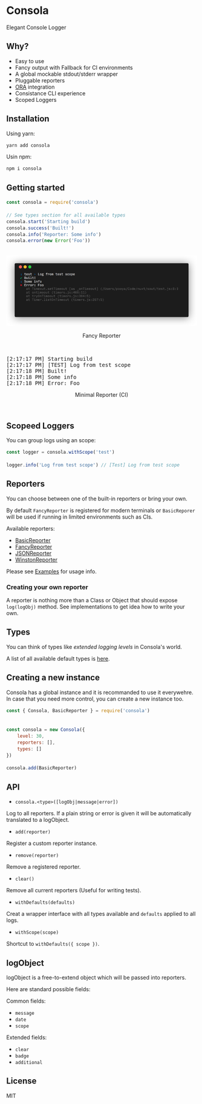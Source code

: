 # Consola

Elegant Console Logger

## Why?

- Easy to use
- Fancy output with Fallback for CI environments
- A global mockable stdout/stderr wrapper
- Pluggable reporters
- [ORA](https://github.com/sindresorhus/ora) integration
- Consistance CLI experience
- Scoped Loggers

## Installation

Using yarn:

```bash
yarn add consola
```

Usin npm:

```bash
npm i consola
```

## Getting started

```js
const consola = require('consola')

// See types section for all available types
consola.start('Starting build')
consola.success('Built!')
consola.info('Reporter: Some info')
consola.error(new Error('Foo'))
```

<div align="center">
<br>
<img src="./assets/screen1.png" width="600px">
<p>Fancy Reporter</p>
<br>
</div>

<pre>
[2:17:17 PM] Starting build
[2:17:17 PM] [TEST] Log from test scope
[2:17:18 PM] Built!
[2:17:18 PM] Some info
[2:17:18 PM] Error: Foo
</pre>
<div align="center">
<p>Minimal Reporter (CI)</p>
<br>
</div>

## Scopeed Loggers

You can group logs using an scope:

```js
const logger = consola.withScope('test')

logger.info('Log from test scope') // [Test] Log from test scope
```

## Reporters

You can choose between one of the built-in reporters or bring your own.

By default `FancyReporter` is registered for modern terminals or `BasicReporer` will be used if running in limited environments such as CIs.

Available reporters:

- [BasicReporter](./src/reporters/basic.js)
- [FancyReporter](./src/reporters/fancy.js)
- [JSONReporter](./src/reporters/json.js)
- [WinstonReporter](./src/reporters/winston.js)

Please see [Examples](./examples) for usage info.

### Creating your own reporter

A reporter is nothing more than a Class or Object that should expose `log(logObj)` method.
See implementations to get idea how to write your own.

## Types

You can think of types like _extended logging levels_ in Consola's world.

A list of all available default types is [here](./src/types.js).

## Creating a new instance

Consola has a global instance and it is recommanded to use it everywehre. 
In case that you need more control, you can create a new instance too.

```js
const { Consola, BasicReporter } = require('consola')


const consola = new Consola({ 
    level: 30,
    reporters: [],
    types: []
})

consola.add(BasicReporter)
```

## API

- `consola.<type>([logObj|message|error])`

Log to all reporters. If a plain string or error is given it will be automatically translated to a logObject.

- `add(reporter)`

Register a custom reporter instance.

- `remove(reporter)`

Remove a registered reporter.

- `clear()`

Remove all current reporters (Useful for writing tests).

- `withDefaults(defaults)`

Creat a wrapper interface with all types available and `defaults` applied to all logs.

- `withScope(scope)`

Shortcut to `withDefaults({ scope })`.

## logObject

logObject is a free-to-extend object which will be passed into reporters.

Here are standard possible fields:

Common fields:

- `message`
- `date`
- `scope`

Extended fields:

- `clear`
- `badge`
- `additional`

## License

MIT
